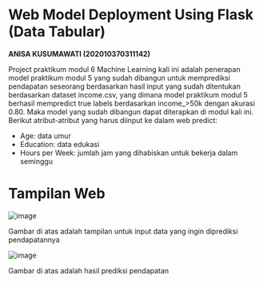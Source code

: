 # **Web Model Deployment Using Flask (Data Tabular)**
**ANISA KUSUMAWATI (202010370311142)**

Project praktikum modul 6 Machine Learning kali ini adalah penerapan model praktikum modul 5 yang sudah dibangun untuk memprediksi pendapatan seseorang berdasarkan hasil input yang sudah ditentukan berdasarkan dataset income.csv, yang dimana model praktikum modul 5 berhasil mempredict true labels berdasarkan income_>50k dengan akurasi 0.80. Maka model yang sudah dibangun dapat diterapkan di modul kali ini.
Berikut atribut-atribut yang harus diinput ke dalam web predict:
- Age: data umur
- Education: data edukasi
- Hours per Week: jumlah jam yang dihabiskan untuk bekerja dalam seminggu

# **Tampilan Web**
![image]()

Gambar di atas adalah tampilan untuk input data yang ingin diprediksi pendapatannya

![image](https://github.com/farrasdny/S7-M6-ML/assets/71580610/f6db3feb-2d56-411b-a33f-67768d23ac4d)

Gambar di atas adalah hasil prediksi pendapatan 
